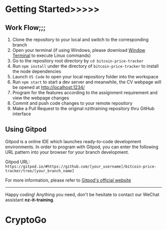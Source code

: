 # Getting Started>>>>>

## Work Flow;;;

1. Clone the repository to your local and switch to the corresponding branch
2. Open your terminal (if using Windows, please download [Window Terminal](https://www.microsoft.com/en-nz/p/windows-terminal-preview/9n0dx20hk701?SilentAuth=1&activetab=pivot%3Aoverviewtab) to execute Linux commands)
3. Go to the repository root directory by `cd bitcoin-price-tracker`
4. Run `npm install` under the directory of `bitcoin-price-tracker` to install the node dependencies
5. Launch `VS Code` to open your local repository folder into the workspace
6. Run `npm start` to start a dev server and meanwhile, the CV webpage will be opened at [http://localhost:1234/](http://localhost:1234/)
7. Program for the features according to the assignment requirement and view the webpage changes
8. Commit and push code changes to your remote repository
9. Make a Pull Request to the original nzittraining repository thru GitHub interface

## Using Gitpod

Gitpod is a online IDE which launches ready-to-code development environments. In order to program with Gitpod, you can enter the following URL pattern into your browser for your branch development.

Gitpod URL: `https://gitpod.io/#https://github.com/[your_username]/bitcoin-price-tracker/tree/[your_branch_name]`

For more information, please refer to [Gitpod's official website](https://www.gitpod.io/docs/)

---

Happy coding! Anything you need, don't be hesitate to contact our WeChat assistant **nz-it-training**.
# CryptoGo
